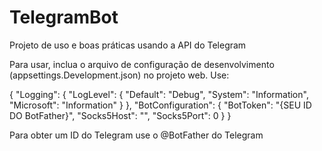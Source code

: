 # TelegramBot
Projeto de uso e boas práticas usando a API do Telegram

Para usar, inclua o arquivo de configuração de desenvolvimento (appsettings.Development.json) no projeto web.
Use:

{
  "Logging": {
    "LogLevel": {
      "Default": "Debug",
      "System": "Information",
      "Microsoft": "Information"
    }
  },
  "BotConfiguration": {
    "BotToken": "{SEU ID DO BotFather}",
    "Socks5Host": "",
    "Socks5Port": 0
  }
}

Para obter um ID do Telegram use o @BotFather do Telegram
